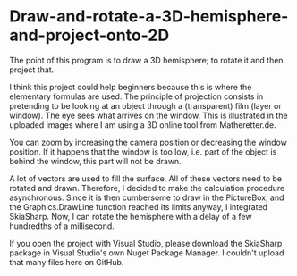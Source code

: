 # Draw-and-rotate-a-3D-hemisphere-and-project-onto-2D
The point of this program is to draw a 3D hemisphere; to rotate it and then project that.

I think this project could help beginners because this is where the elementary formulas are used.
The principle of projection consists in pretending to be looking at an object through a (transparent) film (layer or window). The eye sees what arrives on the window. This is illustrated in the uploaded images where I am using a 3D online tool from Matheretter.de.

You can zoom by increasing the camera position or decreasing the window position. If it happens that the window is too low, i.e. part of the object is behind the window, this part will not be drawn.

A lot of vectors are used to fill the surface. All of these vectors need to be rotated and drawn. Therefore, I decided to make the calculation procedure asynchronous. Since it is then cumbersome to draw in the PictureBox, and the Graphics.DrawLine function reached its limits anyway, I integrated SkiaSharp. Now, I can rotate the hemisphere with a delay of a few hundredths of a millisecond. 

If you open the project with Visual Studio, please download the SkiaSharp package in Visual Studio's own Nuget Package Manager. I couldn't upload that many files here on GitHub. 
